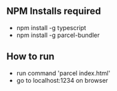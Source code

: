 ## NPM Installs required

- npm install -g typescript
- npm install -g parcel-bundler

## How to run
- run command 'parcel index.html'
- go to localhost:1234 on browser
